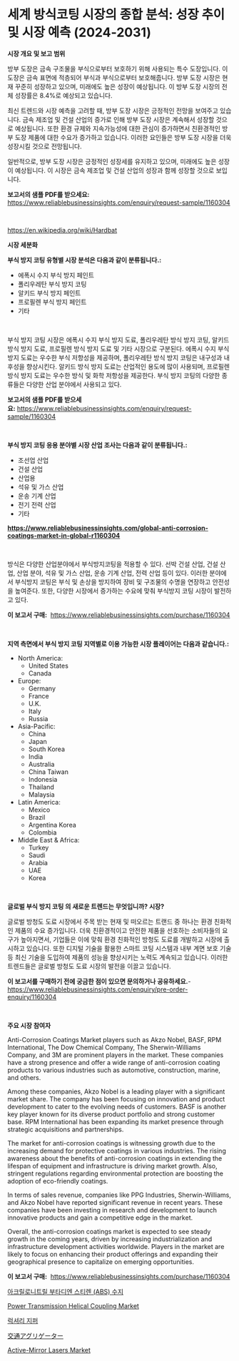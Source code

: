 <p><h1>세계 방식코팅 시장의 종합 분석: 성장 추이 및 시장 예측 (2024-2031)</h1></p><p><strong>시장 개요 및 보고 범위</strong></p>
<p><p>방부 도장은 금속 구조물을 부식으로부터 보호하기 위해 사용되는 특수 도장입니다. 이 도장은 금속 표면에 적층되어 부식과 부식으로부터 보호해줍니다. 방부 도장 시장은 현재 꾸준히 성장하고 있으며, 미래에도 높은 성장이 예상됩니다. 이 방부 도장 시장의 전체 성장률은 8.4%로 예상되고 있습니다. </p><p>최신 트렌드와 시장 예측을 고려할 때, 방부 도장 시장은 긍정적인 전망을 보여주고 있습니다. 금속 제조업 및 건설 산업의 증가로 인해 방부 도장 시장은 계속해서 성장할 것으로 예상됩니다. 또한 환경 규제와 지속가능성에 대한 관심이 증가하면서 친환경적인 방부 도장 제품에 대한 수요가 증가하고 있습니다. 이러한 요인들은 방부 도장 시장을 더욱 성장시킬 것으로 전망됩니다. </p><p>일반적으로, 방부 도장 시장은 긍정적인 성장세를 유지하고 있으며, 미래에도 높은 성장이 예상됩니다. 이 시장은 금속 제조업 및 건설 산업의 성장과 함께 성장할 것으로 보입니다.</p></p>
<p><strong>보고서의 샘플 PDF를 받으세요:</strong> <a href="https://www.reliablebusinessinsights.com/enquiry/request-sample/1160304">https://www.reliablebusinessinsights.com/enquiry/request-sample/1160304</a></p>
<p>&nbsp;</p>
<p><a href="https://en.wikipedia.org/wiki/Hardbat">https://en.wikipedia.org/wiki/Hardbat</a></p>
<p><strong>시장 세분화</strong></p>
<p><strong>부식 방지 코팅 유형별 시장 분석은 다음과 같이 분류됩니다.:</strong></p>
<p><ul><li>에폭시 수지 부식 방지 페인트</li><li>폴리우레탄 부식 방지 코팅</li><li>알키드 부식 방지 페인트</li><li>프로필렌 부식 방지 페인트</li><li>기타</li></ul></p>
<p>&nbsp;</p>
<p><p>부식 방지 코팅 시장은 에폭시 수지 부식 방지 도료, 폴리우레탄 방식 방지 코팅, 알키드 방식 방지 도료, 프로필렌 방식 방지 도료 및 기타 시장으로 구분된다. 에폭시 수지 부식 방지 도료는 우수한 부식 저항성을 제공하며, 폴리우레탄 방식 방지 코팅은 내구성과 내후성을 향상시킨다. 알키드 방식 방지 도료는 산업적인 용도에 많이 사용되며, 프로필렌 방식 방지 도료는 우수한 방식 및 화학 저항성을 제공한다. 부식 방지 코팅의 다양한 종류들은 다양한 산업 분야에서 사용되고 있다.</p></p>
<p><strong>보고서의 샘플 PDF를 받으세요:</strong>&nbsp;<a href="https://www.reliablebusinessinsights.com/enquiry/request-sample/1160304">https://www.reliablebusinessinsights.com/enquiry/request-sample/1160304</a></p>
<p>&nbsp;</p>
<p><strong> 부식 방지 코팅 응용 분야별 시장 산업 조사는 다음과 같이 분류됩니다.:</strong></p>
<p><ul><li>조선업 산업</li><li>건설 산업</li><li>산업용</li><li>석유 및 가스 산업</li><li>운송 기계 산업</li><li>전기 전력 산업</li><li>기타</li></ul></p>
<p><strong><a href="https://www.reliablebusinessinsights.com/global-anti-corrosion-coatings-market-in-global-r1160304">https://www.reliablebusinessinsights.com/global-anti-corrosion-coatings-market-in-global-r1160304</a></strong></p>
<p>&nbsp;</p>
<p><p>방식은 다양한 산업분야에서 부식방지코팅을 적용할 수 있다. 선박 건설 산업, 건설 산업, 산업 분야, 석유 및 가스 산업, 운송 기계 산업, 전력 산업 등이 있다. 이러한 분야에서 부식방지 코팅은 부식 및 손상을 방지하여 장비 및 구조물의 수명을 연장하고 안전성을 높여준다. 또한, 다양한 시장에서 증가하는 수요에 맞춰 부식방지 코팅 시장이 발전하고 있다.</p></p>
<p><strong>이 보고서 구매:</strong>&nbsp; <a href="https://www.reliablebusinessinsights.com/purchase/1160304">https://www.reliablebusinessinsights.com/purchase/1160304</a></p>
<p>&nbsp;</p>
<p><strong>지역 측면에서 부식 방지 코팅 지역별로 이용 가능한 시장 플레이어는 다음과 같습니다.:</strong></p>
<p><ul>
    <li>
        North America:
        <ul>
            <li>United States</li>
            <li>Canada</li>
        </ul>
    </li>
    <li>
        Europe:
        <ul>
            <li>Germany</li>
            <li>France</li>
            <li>U.K.</li>
            <li>Italy</li>
            <li>Russia</li>
        </ul>
    </li>
    <li>
        Asia-Pacific:
        <ul>
            <li>China</li>
            <li>Japan</li>
            <li>South Korea</li>
            <li>India</li>
            <li>Australia</li>
            <li>China Taiwan</li>
            <li>Indonesia</li>
            <li>Thailand</li>
            <li>Malaysia</li>
        </ul>
    </li>
    <li>
        Latin America:
        <ul>
            <li>Mexico</li>
            <li>Brazil</li>
            <li>Argentina Korea</li>
            <li>Colombia</li>
        </ul>
    </li>
    <li>
        Middle East & Africa:
        <ul>
            <li>Turkey</li>
            <li>Saudi</li>
            <li>Arabia</li>
            <li>UAE</li>
            <li>Korea</li>
        </ul>
    </li>
    </ul></p>
<p>&nbsp;</p>
<p><strong>글로벌 부식 방지 코팅 의 새로운 트렌드는 무엇입니까? 시장?</strong></p>
<p><p>글로벌 방청도 도료 시장에서 주목 받는 현재 및 떠오르는 트랜드 중 하나는 환경 친화적인 제품의 수요 증가입니다. 더욱 친환경적이고 안전한 제품을 선호하는 소비자들의 요구가 높아지면서, 기업들은 이에 맞춰 환경 친화적인 방청도 도료를 개발하고 시장에 출시하고 있습니다. 또한 디지털 기술을 활용한 스마트 코팅 시스템과 내부 계면 보호 기술 등 최신 기술을 도입하여 제품의 성능을 향상시키는 노력도 계속되고 있습니다. 이러한 트렌드들은 글로벌 방청도 도료 시장의 발전을 이끌고 있습니다.</p></p>
<p><strong>이 보고서를 구매하기 전에 궁금한 점이 있으면 문의하거나 공유하세요.</strong>- <a href="https://www.reliablebusinessinsights.com/enquiry/pre-order-enquiry/1160304">https://www.reliablebusinessinsights.com/enquiry/pre-order-enquiry/1160304</a></p>
<p>&nbsp;</p>
<p><strong>주요 시장 참여자</strong></p>
<p><p>Anti-Corrosion Coatings Market players such as Akzo Nobel, BASF, RPM International, The Dow Chemical Company, The Sherwin-Williams Company, and 3M are prominent players in the market. These companies have a strong presence and offer a wide range of anti-corrosion coating products to various industries such as automotive, construction, marine, and others.</p><p>Among these companies, Akzo Nobel is a leading player with a significant market share. The company has been focusing on innovation and product development to cater to the evolving needs of customers. BASF is another key player known for its diverse product portfolio and strong customer base. RPM International has been expanding its market presence through strategic acquisitions and partnerships.</p><p>The market for anti-corrosion coatings is witnessing growth due to the increasing demand for protective coatings in various industries. The rising awareness about the benefits of anti-corrosion coatings in extending the lifespan of equipment and infrastructure is driving market growth. Also, stringent regulations regarding environmental protection are boosting the adoption of eco-friendly coatings.</p><p>In terms of sales revenue, companies like PPG Industries, Sherwin-Williams, and Akzo Nobel have reported significant revenue in recent years. These companies have been investing in research and development to launch innovative products and gain a competitive edge in the market.</p><p>Overall, the anti-corrosion coatings market is expected to see steady growth in the coming years, driven by increasing industrialization and infrastructure development activities worldwide. Players in the market are likely to focus on enhancing their product offerings and expanding their geographical presence to capitalize on emerging opportunities.</p></p>
<p><strong>이 보고서 구매:</strong>&nbsp;&nbsp;<a href="https://www.reliablebusinessinsights.com/purchase/1160304">https://www.reliablebusinessinsights.com/purchase/1160304</a></p>
<p><p><a href="https://medium.com/@genius6587678/%EC%95%84%ED%81%AC%EB%A6%B4%EB%A1%9C%EB%8B%88%ED%8A%B8%EB%A6%B4-%EB%B6%80%ED%83%80%EB%94%94%EC%97%94-%EC%8A%A4%ED%8B%B0%EB%A0%8C-abs-%EC%88%98%EC%A7%80-%EC%82%B0%EC%97%85-%EB%B6%84%EC%84%9D-%EB%B3%B4%EA%B3%A0%EC%84%9C-%EC%8B%9C%EC%9E%A5-%EA%B7%9C%EB%AA%A8-%EC%A0%90%EC%9C%A0%EC%9C%A8-%EC%9D%91%EC%9A%A9-%EB%B6%84%EC%95%BC-%EC%A7%80%EC%97%AD-%EA%B2%BD%EC%9F%81-%EC%A0%84%EB%9E%B5%EC%97%90-%EB%8C%80%ED%95%9C-%ED%8A%B8%EB%A0%8C%EB%93%9C-2024-2031-e407df55ba87">아크릴로니트릴 부타디엔 스티렌 (ABS) 수지</a></p><p><a href="https://issuu.com/reportprime-2/docs/power-transmission-helical-coupling-market-size-20">Power Transmission Helical Coupling Market</a></p><p><a href="https://medium.com/@genius6587678/%EA%B8%80%EB%A1%9C%EB%B2%8C-%EB%AA%85%ED%92%88-%EC%A7%80%ED%8D%BC-%EC%8B%9C%EC%9E%A5-%EC%84%B9%ED%84%B0-%EC%9C%A0%ED%98%95-%EC%9D%91%EC%9A%A9-%EB%B6%84%EC%95%BC-%EC%8B%9C%EC%9E%A5-%EC%B0%B8%EA%B0%80%EC%9E%90-%EC%A0%84%EB%9E%B5-%EC%A7%80%EC%97%AD%EB%B3%84-%EC%84%B1%EC%9E%A5-%EC%9D%B8%EC%82%AC%EC%9D%B4%ED%8A%B8-%EB%B0%8F-%EB%AF%B8%EB%9E%98-%EC%98%88%EC%B8%A1-2024-2031-b25dfddbddbc">럭셔리 지퍼</a></p><p><a href="https://medium.com/@ebbkautzer/%E8%BC%B8%E9%80%81%E3%82%B5%E3%83%BC%E3%83%93%E3%82%B9%E3%81%AE%E9%9B%86%E7%A9%8D%E5%B8%82%E5%A0%B4-%E3%82%BF%E3%82%A4%E3%83%97-%E3%82%A2%E3%83%97%E3%83%AA%E3%82%B1%E3%83%BC%E3%82%B7%E3%83%A7%E3%83%B3-%E3%81%8A%E3%82%88%E3%81%B3%E5%9C%B0%E7%90%86%E3%81%AB%E3%82%88%E3%82%8B%E5%8C%85%E6%8B%AC%E7%9A%84%E3%81%AA%E8%A9%95%E4%BE%A1-cd10bd954f23">交通アグリゲーター</a></p><p><a href="https://issuu.com/reportprime-2/docs/active-mirror-lasers-market-size-2030.pptx">Active-Mirror Lasers Market</a></p></p>